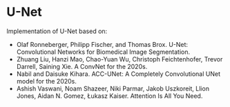 # U-Net
Implementation of U-Net based on:
- Olaf Ronneberger, Philipp Fischer, and Thomas Brox. U-Net: Convolutional Networks
for Biomedical Image Segmentation.
- Zhuang Liu, Hanzi Mao, Chao-Yuan Wu, Christoph Feichtenhofer, Trevor Darrell, Saining Xie. A ConvNet for the 2020s.
- Nabil and Daisuke Kihara. ACC-UNet: A Completely Convolutional UNet model for the 2020s.
- Ashish Vaswani, Noam Shazeer, Niki Parmar, Jakob Uszkoreit, Llion Jones, Aidan N. Gomez, Łukasz Kaiser. Attention Is All You Need.

